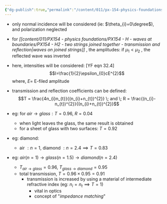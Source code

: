 ```yaml
---
{"dg-publish":true,"permalink":"/content/011/px-154-physics-foundations/px-154-i-light/px-154-i6-transmission-and-reflection-coefficients-for-light/","noteIcon":"1","created":"2025-08-27T13:14:00.095+01:00","updated":"2024-11-26T19:52:56.000+00:00"}
---
```


- only normal incidence will be considered (ie: $\theta_{i}=0\degree$), and polarization neglected
- for *[[content/011/PX154 - physics foundations/PX154 - H - waves at boundaries/PX154 - H2 - two strings joined together - transmission and reflection\|waves on joined strings]]* , the amplitudes: if $\mu_{1}<\mu_{2}$ , the reflected wave was inverted
- here, intensities will be considered: [YF eqn 32.4] 
$$I=\frac{1}{2}\epsilon_{0}cE^{2}$$
		where, $E =$ E-filed amplitude
- transmission and reflection coefficients can be defined: 
$$T = \frac{4n_{i}n_{t}}{(n_{i}+n_{t})^{2}} \; and \; R = \frac{(n_{i}-n_{t})^{2}}{(n_{i}+n_{t})^{2}}$$
- eg: for $air\to glass: T=0.96 ,\; R=0.04$
	- when light leaves the glass, the same result is obtained
	- for a sheet of glass with two surfaces: $T=0.92$

- eg: diamond:
	- air $: n=1$, diamond $:n=2.4 \implies T=0.83$

- eg: $air(n=1)\to glass(n=1.5)\to diamond(n=2.4)$
	- $T_{air\to glass}=0.96$, $T_{glass \to diamond}=0.95$
	- total transmission, $T = 0.96 \times 0.95 = 0.91$
		- transmission is increased by using a material of intermediate refractive index (eg: $n_{i}=n_{t}\implies T=1$)
			- vital in optics
			- concept of "*impedance matching*"
